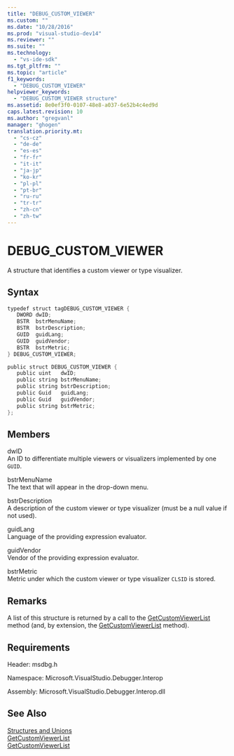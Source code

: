 ```yaml
---
title: "DEBUG_CUSTOM_VIEWER"
ms.custom: ""
ms.date: "10/28/2016"
ms.prod: "visual-studio-dev14"
ms.reviewer: ""
ms.suite: ""
ms.technology: 
  - "vs-ide-sdk"
ms.tgt_pltfrm: ""
ms.topic: "article"
f1_keywords: 
  - "DEBUG_CUSTOM_VIEWER"
helpviewer_keywords: 
  - "DEBUG_CUSTOM_VIEWER structure"
ms.assetid: 8e0ef3f0-0107-48e8-a037-6e52b4c4ed9d
caps.latest.revision: 10
ms.author: "gregvanl"
manager: "ghogen"
translation.priority.mt: 
  - "cs-cz"
  - "de-de"
  - "es-es"
  - "fr-fr"
  - "it-it"
  - "ja-jp"
  - "ko-kr"
  - "pl-pl"
  - "pt-br"
  - "ru-ru"
  - "tr-tr"
  - "zh-cn"
  - "zh-tw"
---
```

# DEBUG_CUSTOM_VIEWER
A structure that identifies a custom viewer or type visualizer.  
  
## Syntax  
  
```cpp  
typedef struct tagDEBUG_CUSTOM_VIEWER {  
   DWORD dwID;  
   BSTR  bstrMenuName;  
   BSTR  bstrDescription;  
   GUID  guidLang;  
   GUID  guidVendor;  
   BSTR  bstrMetric;  
} DEBUG_CUSTOM_VIEWER;  
```  
  
```c#  
public struct DEBUG_CUSTOM_VIEWER {  
   public uint   dwID;  
   public string bstrMenuName;  
   public string bstrDescription;  
   public Guid   guidLang;  
   public Guid   guidVendor;  
   public string bstrMetric;  
};  
```  
  
## Members  
 dwID  
 An ID to differentiate multiple viewers or visualizers implemented by one `GUID`.  
  
 bstrMenuName  
 The text that will appear in the drop-down menu.  
  
 bstrDescription  
 A description of the custom viewer or type visualizer (must be a null value if not used).  
  
 guidLang  
 Language of the providing expression evaluator.  
  
 guidVendor  
 Vendor of the providing expression evaluator.  
  
 bstrMetric  
 Metric under which the custom viewer or type visualizer `CLSID` is stored.  
  
## Remarks  
 A list of this structure is returned by a call to the [GetCustomViewerList](../../../extensibility/debugger/reference/idebugproperty3-getcustomviewerlist.md) method (and, by extension, the [GetCustomViewerList](../../../extensibility/debugger/reference/ieevisualizerservice-getcustomviewerlist.md) method).  
  
## Requirements  
 Header: msdbg.h  
  
 Namespace: Microsoft.VisualStudio.Debugger.Interop  
  
 Assembly: Microsoft.VisualStudio.Debugger.Interop.dll  
  
## See Also  
 [Structures and Unions](../../../extensibility/debugger/reference/structures-and-unions.md)   
 [GetCustomViewerList](../../../extensibility/debugger/reference/idebugproperty3-getcustomviewerlist.md)   
 [GetCustomViewerList](../../../extensibility/debugger/reference/ieevisualizerservice-getcustomviewerlist.md)
